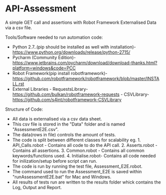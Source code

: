 # API-Assessment
A simple GET call and assertions with Robot Framework
Externalised Data via a csv file.

Tools/Software needed to run automation code:
  - Python 2.7..(pip should be installed as well with installation)-https://www.python.org/downloads/release/python-2715/
  - Pycharm (Community Edition)-https://www.jetbrains.com/pycharm/download/download-thanks.html?platform=windows&code=PCC
  - Robot Framework(pip install robotframework)-https://github.com/robotframework/robotframework/blob/master/INSTALL.rst 
  - External Libraries  - RequestsLibrary-https://github.com/bulkan/robotframework-requests
                       - CSVLibrary-https://github.com/s4int/robotframework-CSVLibrary
                      

Structure of Code:
 - All data is externalised via a csv data sheet.
 - This csv file is stored in the "Data" folder and is named "AssessmentE2E.csv".
 - The data(rows in file) controls the amount of tests.
 - The code is split between different classes for scalability eg. 1. API_Calls.robot - Contains all code to do the API call.
                                                                   2. Asserts.robot   - Contains all assertions.
                                                                   3. Common.robot    - Contains all common keywords/functions used.
                                                                   4. Initialise.robot- Contains all code needed for inilization/setup before                                                                                      script can run.
 - The code is run by running the test file, Assessment_E2E.robot.
 - The command used to run the Assessment_E2E is saved within "runAssessmentE2E.bat" for Mac and Windows.
 - All results of tests run are written to the results folder whick contains the Log, Output and Report.
 
